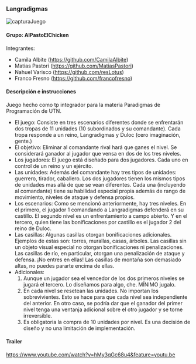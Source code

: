 ### Langradigmas

![capturaJuego](assets/inicio.png)

#### Grupo: AlPastoElChicken

Integrantes:

- Camila Albite (https://github.com/CamilaAlbite)
- Matias Pastori (https://github.com/MatiasPastori)
- Nahuel Varisco (https://github.com/resLotus)
- Franco Fresno (https://github.com/francofresno)

#### Descripción e instrucciones
Juego hecho como tp integrador para la materia Paradigmas de Programación de UTN.

- El juego:
  Consiste en tres escenarios diferentes donde se enfrentarán dos tropas de 11 unidades (10 subordinados y su comandante).
  Cada tropa responde a un reino, Langradigmas y Duloc (cero imaginación, gente.)
- El objetivo:
  Eliminar al comandante rival hará que ganes el nivel.
  Se considerará ganador al jugador que vensa en dos de los tres niveles. 
- Los jugadores:
  El juego está diseñado para dos jugadores. Cada uno en control de un reino y un ejército.
- Las unidades:
  Además del comandante hay tres tipos de unidades: guerrero, tirador, caballero. Los dos jugadores tienen los mismos tipos de unidades mas allá de que se vean diferentes. Cada una (incluyendo al comandante) tiene su habilidad especial propia además de rango de movimiento, niveles de ataque y defensa propios.
- Los escenarios:
  Como se mencionó anteriormente, hay tres niveles. En el primero, el jugador 1 comandando a Langradigmas defenderá en su castillo. El segundo nivel es un enfrentamiento a campo abierto. Y en el tercero, quien tiene las bonificaciones por castillo es el jugador 2 del reino de Duloc.
- Las casillas:
  Algunas casillas otorgan bonificaciones adicionales. Ejemplos de estas son: torres, murallas, casas, árboles.
  Las casillas sin un objeto visual especial no otorgan bonificaciones ni penalizaciones.
  Las casillas de río, en particular, otorgan una penalización de ataque y defensa. ¡No entres en ellas!
  Las casillas de montaña son demasiado altas, no puedes pararte encima de ellas.
- Adicionales:
  1) Aunque un jugador sea el vencedor de los dos primeros niveles se jugará el tercero. Lo diseñamos para algo, che. MÍNIMO jugalo.
  2) En cada nivel se resetean las unidades. No importan los sobrevivientes. Esto se hace para que cada nivel sea independiente del    anterior. En otro caso, se podría dar que el ganador del primer nivel tenga una ventanja adicional sobre el otro jugador y se torne irreversible. 
  3) Es obligatoria la compra de 10 unidades por nivel. Es una decisión de diseño y no una limitación de implementación.

#### Trailer
https://www.youtube.com/watch?v=hMy3qGc68u4&feature=youtu.be
